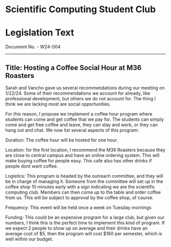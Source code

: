 # Scientific Computing Student Club

# Legislation Text
Document No. - W24-004

---

Title: Hosting a Coffee Social Hour at M36 Roasters
---
Sarah and Vancho gave us several recommendations during our meeting on 1/22/24. Some of their recommendations we account for already, like professional development, but others we do not account for. The thing I think we are lacking most are social opportunities. 

For this reason, I propose we implement a coffee hour program where students can come and get coffee that we pay for. The students can simply come and get free coffee and leave, they can stay and work, or they can hang out and chat. We now list several aspects of this program:

Duration: The coffee hour will be hosted for one hour. 

Location: for the first location, I recommend the M36 Roasters because they are close to central campus and have an online ordering system. This will make buying coffee for people easy. This cafe also  has other drinks if people dont want coffee.

Logistics: This program is headed by the outreach committee, and they will be in charge of managing it. Someone from the committee will set up in the coffee shop 10 minutes early with a sign indicating we are the scientific computing club. Members can then come up to the table and order coffee from us. This will be subject to approval by the coffee shop, of course. 

Frequency: This event will be held once a week on Tuesday mornings

Funding: This could be an expensive program for a large club, but given our numbers, I think this is the perfect time to implement this kind of program. If we expect 2 people to show up on average and their drinks have an average cost of \$5, then the program will cost \$160 per semester, which is well within our budget.
